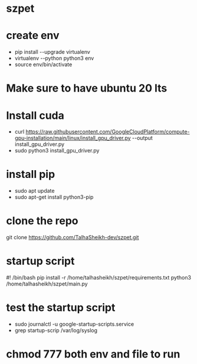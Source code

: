 # szpet

# create env
- pip install --upgrade virtualenv
- virtualenv --python python3 env
- source env/bin/activate


#  Make sure to have ubuntu 20 lts

#  Install cuda
- curl https://raw.githubusercontent.com/GoogleCloudPlatform/compute-gpu-installation/main/linux/install_gpu_driver.py --output install_gpu_driver.py
- sudo python3 install_gpu_driver.py

# install pip

- sudo apt update
- sudo apt-get install python3-pip

#  clone the repo
git clone https://github.com/TalhaSheikh-dev/szpet.git

#  startup script
#! /bin/bash
pip install -r /home/talhasheikh/szpet/requirements.txt
python3 /home/talhasheikh/szpet/main.py

#  test the startup script
- sudo journalctl -u google-startup-scripts.service
- grep startup-scrip /var/log/syslog


# chmod 777 both env and file to run
